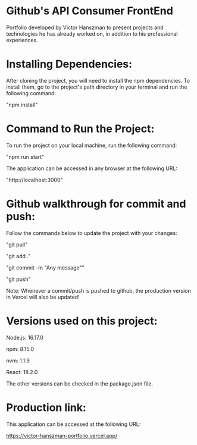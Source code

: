 # Github's API Consumer FrontEnd
Portfolio developed by Victor Hanszman to present projects and technologies he has already worked on, in addition to his professional experiences.

# Installing Dependencies:
After cloning the project, you will need to install the npm dependencies. To install them, go to the project's path directory in your terminal and run the following command:

"npm install"

# Command to Run the Project:
To run the project on your local machine, run the following command:

"npm run start"

The application can be accessed in any browser at the following URL:

"http://localhost:3000"

# Github walkthrough for commit and push:
Follow the commands below to update the project with your changes:

"git pull"

"git add ."

"git commit -m "Any message""

"git push"

Note: Whenever a commit/push is pushed to github, the production version in Vercel will also be updated!

# Versions used on this project:

Node.js: 16.17.0

npm: 8.15.0

nvm: 1.1.9

React: 18.2.0

The other versions can be checked in the package.json file.

# Production link:
This application can be accessed at the following URL:

https://victor-hanszman-portfolio.vercel.app/